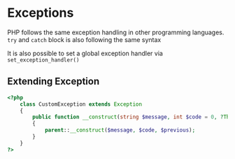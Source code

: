 
# Exceptions  

PHP follows the same exception handling in other programming languages. `try` and `catch` block is also following the same syntax  

It is also possible to set a global exception handler via `set_exception_handler()` 

## Extending Exception

```php
<?php
    class CustomException extends Exception
    {
        public function __construct(string $message, int $code = 0, ?Throwable $previous = null)
        {
            parent::__construct($message, $code, $previous);
        }
    }
?>
```
